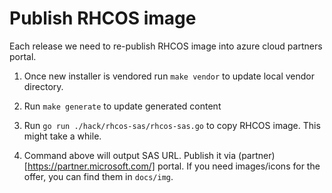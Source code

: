 # Publish RHCOS image

Each release we need to re-publish RHCOS image into azure cloud partners portal.

1. Once new installer is vendored run `make vendor` to update local vendor directory.

1. Run `make generate` to update generated content

1. Run `go run ./hack/rhcos-sas/rhcos-sas.go` to copy RHCOS image. This might take a while.

1. Command above will output SAS URL. Publish it via (partner)[https://partner.microsoft.com/] portal.
If you need images/icons for the offer, you can find them in `docs/img`.
